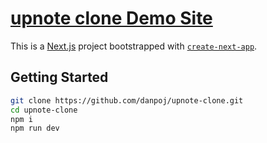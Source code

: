 # [upnote clone Demo Site](https://upnote-clone.vercel.app/)

This is a [Next.js](https://nextjs.org/) project bootstrapped with [`create-next-app`](https://github.com/vercel/next.js/tree/canary/packages/create-next-app).

## Getting Started

```bash
git clone https://github.com/danpoj/upnote-clone.git
cd upnote-clone
npm i
npm run dev
```
